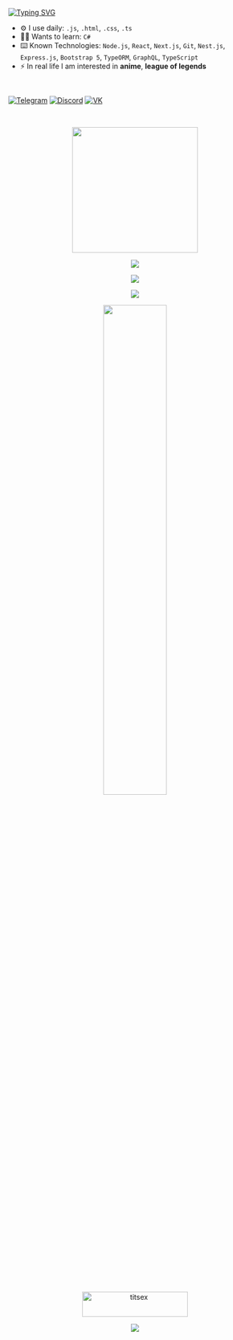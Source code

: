 [![Typing SVG](https://readme-typing-svg.herokuapp.com?font=Fira+Code&weight=700&size=23&pause=1000&color=FF813F&center=true&width=570&lines=Hi+there%2C+I'm+a+Full+Stack+Web+Developer)](https://git.io/typing-svg)

- ⚙️ I use daily: `.js`, `.html`, `.css`, `.ts`
- 👨‍🎓 Wants to learn: `C#`
- ⌨️ Known Technologies: `Node.js`, `React`, `Next.js`, `Git`, `Nest.js`, `Express.js`, `Bootstrap 5`, `TypeORM`, `GraphQL`, `TypeScript`
- ⚡️ In real life I am interested in **anime**, **league of legends**

<br>

[![Telegram](https://img.shields.io/badge/Telegram-black?style=for-the-badge&logo=telegram&logoColor=white)](https://t.me/titsex)
[![Discord](https://img.shields.io/badge/Discord-black?style=for-the-badge&logo=discord&logoColor=white)](https://vk.com/titsex)
[![VK](https://img.shields.io/badge/вконтакте-black?&style=for-the-badge&logo=vk)](https://discordapp.com/users/497029288822833163)

<br>

<p align="center">
  <img src="https://wakatime.com/share/@0d1080f1-b92f-41c1-b720-948d701956d8/ae95afbc-29fa-4569-9497-68433dc94f1d.svg" height="250">
</p>

<p align="center">
  <img src="https://github-readme-stats.vercel.app/api/top-langs/?username=titsex&hide_border=true&theme=darcula&bg_color=00000000&langs_count=3&hide=jupyter%20notebook,tex,css,php,shell"
</p>
  
<p align="center">
  <img src="https://www.codewars.com/users/titsex/badges/large">
</p>
 
<p align="center">
  <img src="https://github-readme-streak-stats.herokuapp.com?user=titsex&theme=darcula&hide_border=true&background=FFFFFF00">
</p>

<p align="center">
  <img height="50%" width="auto" src ="https://github-readme-stats.vercel.app/api?username=titsex&show_icons=true&count_private=true&theme=darcula&hide_border=true&hide=issues,contribs&bg_color=00000000">
</p>

<p align="center">
  <a target="_blank" href="https://www.buymeacoffee.com/titsex"> <img align="center" src="https://cdn.buymeacoffee.com/buttons/v2/default-orange.png" height="50" width="210" alt="titsex" /></a>
</p>

<p align="center">
  <img src="https://komarev.com/ghpvc/?username=titsex">
</p>
